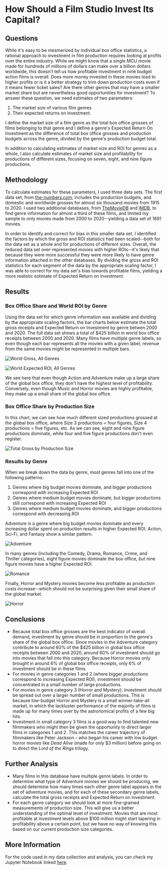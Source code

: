 # How Should a Film Studio Invest Its Capital?

## Questions

While it's easy to be mesmerized by individual box office statistics, a rational approach to investment in film production requires looking at profits over the entire industry. While we might know that a single MCU movie made for hundreds of millions of dollars can make over a billion dollars worldwide, this doesn't tell us how profitable investment in nine budget action films is overall. Does more money invested in these movies lead to higher profits or is it a better strategy to trim down production costs even if it means fewer ticket sales? Are there other genres that may have a smaller market share but are nevertheless good opportunities for investment? To answer these question, we need estimates of two parameters: 

1. The market size of various film genres
2. Their expected returns on investment.

I define the market size of a film genre as the total box office grosses of films belonging to that genre and I define a genre's Expected Return On Investment as the difference of total box office grosses and production budgets across the genre, divided by the genre's production budget total.

In addition to calculating estimates of market size and ROI for genres as a whole, I also calculate estimates of market size and profitability for productions of different sizes, focusing on seven, eight, and nine figure productions. 

## Methodology

To calculate estimates for these parameters, I used three data sets. The first data set, from [the-numbers.com](https://www.the-numbers.com/), includes the production budgets, and domestic and worldwide grosses for almost six thousand movies from 1915 to 2020. I used two additional databases, from [TheMovieDB](https://www.themoviedb.org/) and [IMDB](https://www.imdb.com/), to find genre information for almost a third of these films, and limited my sample to only movies made from 2000 to 2020--yielding a data set of 1691 movies. 

In order to identify and correct for bias in this smaller data set, I identified the factors by which the gross and ROI statistics had been scaled--both for the data set as a whole and for productions of different sizes. Overall, the reduced data set over-represented movies with higher ROIs--it's likely that because they were more successful they were more likely to have genre information attached in the other databases. By dividing the gross and ROI statistics for each segment of the data by the appropriate scaling factor, I was able to correct for my data set's bias towards profitable films, yielding a more realistic estimate of Expected Return on Investment.

## Results

### Box Office Share and World ROI by Genre
Using the data set for which genre information was available and dividing by the appropriate scaling factors, the bar charts below estimate the total gross receipts and Expected Return on Investment by genre betwen 2000 and 2020. The full data set shows a total of $425 billion in world box office receipts between 2000 and 2020. Many films have multiple genre labels, so even though each bar represents all the movies with a given label, revenue from the same movies might be represented in multiple bars.

![World Gross, All Genres](images/world_gross_all_genres.png)

![World Expected ROI, All Genres](images/world_roi_all_genres.png)

We see here that even though Action and Adventure make up a large share of the global box office, they don't have the highest level of profitability. Conversely, even though Music and Horror movies are highly profitable, they make up a small share of the global box office.

### Box Office Share by Production Size

In this chart, we can see how much different sized productions grossed at the global box office, where Size 3 productions = four figures, Size 4 productions = five figures, etc. As we can see, eight and nine figure productions dominate, while four and five figure productions don't even register.

![Total Gross by Production Size](images/total_gross_by_production_size.png)

### Results by Genre

When we break down the data by genre, most genres fall into one of the following patterns:
1. Genres where big budget movies dominate, and bigger productions correspond with increasing Expected ROI
2. Genres where medium budget movies dominate, but bigger productions still correspond with increasing Expected ROI
3. Genres where medium budget movies dominate, and bigger productions correspond with decreasing ROI

Adventure is a genre where big budget movies dominate and every increasing dollar spent on production results in higher Expected ROI. Action, Sci-Fi, and Fantasy show a similar pattern. 

![Adventure](images/Adventure.png)

In many genres (including the Comedy, Drama, Romance, Crime, and Thriller categories), eight figure movies dominate the box office, but nine figure movies have a higher Expected ROI. 

![Romance](images/Romance.png)

Finally, Horror and Mystery movies become less profitable as production costs increase--which should not be surprising given their small share of the global market.

![Horror](images/Horror.png)

## Conclusions

- Because total box office grosses are the best indicator of overall demand, investment by genre should be in proportion to the genre's share of the global box office. Since movies in the Adventure category contribute to around 60% of the $425 billion in global box office receipts between 2000 and 2020, around 60% of investment should go into movies that fall into this category. Because Horror movies only brought in around 6% of global box office receipts, only 6% of investment should be in these films. 
- For movies in genre categories 1 and 2 (where bigger productions correspond to increasing Expected ROI), investment should be concentrated in a small number of large productions. 
- For movies in genre category 3 (Horror and Mystery), investment should be spread out over a larger number of small productions. This is because low-budget Horror and Mystery is a small winner-take-all market, in which the lackluster performance of the majority of films is made up for many times over by the astronomical  profits of a few big hits. 
- Investment in small category 3 films is a good way to find talented new filmmakers who might then be given the opportunity to direct larger films in categories 1 and 2. This matches the career trajectory of filmmakers like Peter Jackson - who began his career with low budget horror movies like *Dead Alive* (made for only $3 million) before going on to direct the *Lord of the Rings* trilogy.

## Further Analysis
- Many films in this database have multiple genre labels. In order to determine what type of Adventure movies we should be producing, we should determine how many times each other genre label appears in the set of adventure movies, and for each of these secondary genre labels, calculate the total gross receipts and Expected Return on Investment.
- For each genre category we should look at more fine-grained measurements of production size. This will give us a better understanding of the optimal level of investment. Movies that are most profitable at investment levels above $100 million might start tapering in profitability above a certain point, but we have no way of knowing this based on our current production size categories.

## More Information

For the code used in my data collection and analysis, you can check my Jupyter Notebook linked [here](https://github.com/DavidKRichter/dsc-film-project/blob/main/index.ipynb).
